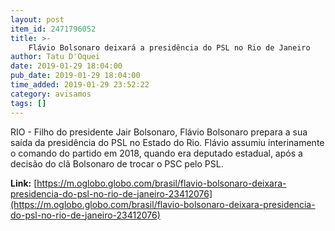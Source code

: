 ```yaml
---
layout: post
item_id: 2471796052
title: >-
    Flávio Bolsonaro deixará a presidência do PSL no Rio de Janeiro
author: Tatu D'Oquei
date: 2019-01-29 18:04:00
pub_date: 2019-01-29 18:04:00
time_added: 2019-01-29 23:52:22
category: avisamos
tags: []
---
```


RIO - Filho do presidente Jair Bolsonaro, Flávio Bolsonaro prepara a sua saída da presidência do PSL no Estado do Rio. Flávio assumiu interinamente o comando do partido em 2018, quando era deputado estadual, após a decisão do clã Bolsonaro de trocar o PSC pelo PSL.

**Link:** [https://m.oglobo.globo.com/brasil/flavio-bolsonaro-deixara-presidencia-do-psl-no-rio-de-janeiro-23412076](https://m.oglobo.globo.com/brasil/flavio-bolsonaro-deixara-presidencia-do-psl-no-rio-de-janeiro-23412076)

